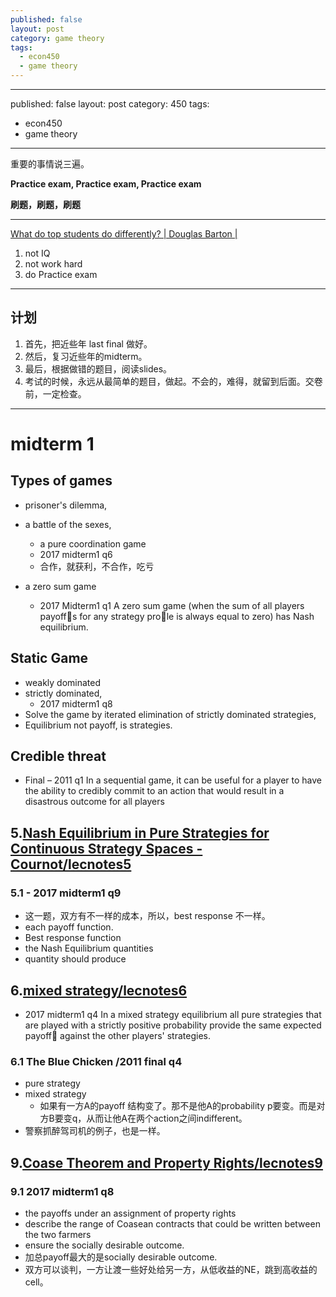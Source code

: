 ```yaml
---
published: false
layout: post
category: game theory
tags:
  - econ450
  - game theory
---
```

---
published: false
layout: post
category: 450
tags:
  - econ450
  - game theory
---
重要的事情说三遍。

**Practice exam, Practice exam, Practice exam**

**刷题，刷题，刷题**

--------------------

[What do top students do differently? | Douglas Barton |  
](https://www.youtube.com/watch?v=Na8m4GPqA30)

1. not IQ
2. not work hard
3. do Practice exam

-------------------

## 计划
1. 首先，把近些年 last final 做好。
2. 然后，复习近些年的midterm。
3. 最后，根据做错的题目，阅读slides。
4. 考试的时候，永远从最简单的题目，做起。不会的，难得，就留到后面。交卷前，一定检查。


---------------------

# midterm 1

## Types of games

- prisoner's dilemma,
- a battle of the sexes,
  - a pure coordination game
  - 2017 midterm1 q6
  - 合作，就获利，不合作，吃亏

- a zero sum game
  - 2017 Midterm1 q1
A zero sum game (when the sum of all players payoffs for any strategy prole is always equal to zero) has Nash equilibrium.

## Static Game
 - weakly dominated
 - strictly dominated,
   -  2017 midterm1 q8
 - Solve the game by iterated elimination of strictly dominated strategies,
 - Equilibrium not payoff, is strategies.

## Credible threat
 - Final – 2011 q1
In a sequential game, it can be useful for a player to have the ability to credibly commit to an action that would result in a disastrous outcome for all players


## 5.[Nash Equilibrium in Pure Strategies for Continuous Strategy Spaces - Cournot/lecnotes5](http://web.uvic.ca/~rondeau/econ450/protected/lecnotes5.pdf)
### 5.1  - 2017 midterm1 q9
   - 这一题，双方有不一样的成本，所以，best response 不一样。
 - each payoff function.
 - Best response function
 - the Nash Equilibrium quantities
 - quantity should produce



## 6.[mixed strategy/lecnotes6](http://web.uvic.ca/~rondeau/econ450/protected/lecnotes6.pdf)
 - 2017 midterm1 q4
In a mixed strategy equilibrium all pure strategies that are played with a strictly positive probability provide the same expected payoff against the other players' strategies.

### 6.1 The Blue Chicken /2011 final q4
 - pure strategy
 - mixed strategy
   - 如果有一方A的payoff 结构变了。那不是他A的probability p要变。而是对方B要变q，从而让他A在两个action之间indifferent。
 - 警察抓醉驾司机的例子，也是一样。

## 9.[Coase Theorem and Property Rights/lecnotes9](http://web.uvic.ca/~rondeau/econ450/protected/lecnotes9.pdf)
### 9.1 2017 midterm1 q8
 - the payoffs under an assignment of property rights
 - describe the range of Coasean contracts that could be written between the two farmers
 - ensure the socially desirable outcome.
 - 加总payoff最大的是socially desirable outcome.
 - 双方可以谈判，一方让渡一些好处给另一方，从低收益的NE，跳到高收益的cell。